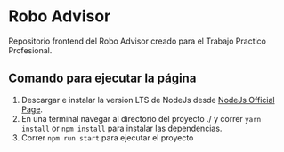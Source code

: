# Robo Advisor

Repositorio frontend del Robo Advisor creado para el Trabajo Practico Profesional.

## Comando para ejecutar la página

1. Descargar e instalar la version LTS de NodeJs desde [NodeJs Official Page](https://nodejs.org/en/download/).
2. En una terminal navegar al directorio del proyecto ./ y correr `yarn install` or `npm install` para instalar las dependencias.
3. Correr `npm run start` para ejecutar el proyecto
